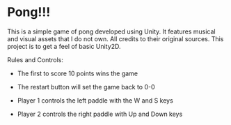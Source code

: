 # Pong!!!

This is a simple game of pong developed using Unity. It features musical and visual assets that I do not own. 
All credits to their original sources. This project is to get a feel of basic Unity2D.

Rules and Controls:
- The first to score 10 points wins the game
- The restart button will set the game back to 0-0

- Player 1 controls the left paddle with the W and S keys
- Player 2 controls the right paddle with Up and Down keys
  
